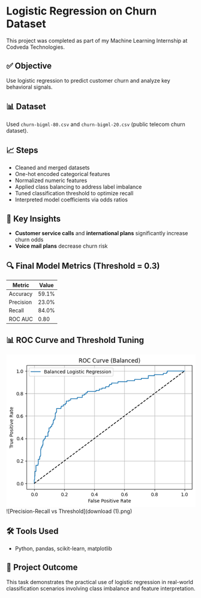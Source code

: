 # Logistic Regression on Churn Dataset

This project was completed as part of my Machine Learning Internship at Codveda Technologies.

## ✅ Objective

Use logistic regression to predict customer churn and analyze key behavioral signals.

## 📊 Dataset

Used `churn-bigml-80.csv` and `churn-bigml-20.csv` (public telecom churn dataset).

## 📈 Steps

- Cleaned and merged datasets
- One-hot encoded categorical features
- Normalized numeric features
- Applied class balancing to address label imbalance
- Tuned classification threshold to optimize recall
- Interpreted model coefficients via odds ratios

## 🧠 Key Insights

- **Customer service calls** and **international plans** significantly increase churn odds
- **Voice mail plans** decrease churn risk

## 🔍 Final Model Metrics (Threshold = 0.3)

| Metric     | Value    |
|------------|----------|
| Accuracy   | 59.1%    |
| Precision  | 23.0%    |
| Recall     | 84.0%    |
| ROC AUC    | 0.80     |

## 📊 ROC Curve and Threshold Tuning

![ROC Curve](download.png)
![Precision-Recall vs Threshold](download (1).png)

## 🛠️ Tools Used

- Python, pandas, scikit-learn, matplotlib

## 🚀 Project Outcome

This task demonstrates the practical use of logistic regression in real-world classification scenarios involving class imbalance and feature interpretation.

